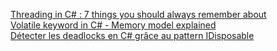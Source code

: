 [Threading in C# : 7 things you should always remember about](http://blog.goyello.com/2014/01/21/threading-in-c-7-things-you-should-always-remember-about/)  
[Volatile keyword in C# - Memory model explained](http://igoro.com/archive/volatile-keyword-in-c-memory-model-explained/)  
[Détecter les deadlocks en C# grâce au pattern IDisposable](http://blog.infine.com/detecter-les-deadlocks-en-c-net-grace-au-pattern-idisposable-427)


